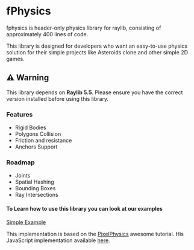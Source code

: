 # fPhysics
fphysics is header-only physics library for raylib, consisting of approximately 400 lines of code.

This library is designed for developers who want an easy-to-use physics solution for their simple projects like Asteroids clone and other simple 2D games.

## ⚠️ Warning

This library depends on **Raylib 5.5**. Please ensure you have the correct version installed before using this library.

### Features
- Rigid Bodies
- Polygons Collision
- Friction and resistance
- Anchors Support

### Roadmap
- Joints
- Spatial Hashing
- Bounding Boxes
- Ray Intersections

#### To Learn how to use this library you can look at our examples

[Simple Example](example.c)

This implementation is based on the [PixelPhysics](https://www.youtube.com/@pixel_physics) awesome tutorial. His JavaScript implementation available [here](https://gitlab.com/Marcel.K/tutorials/).
